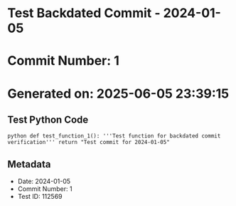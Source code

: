 ﻿# Test Backdated Commit - 2024-01-05
# Commit Number: 1
# Generated on: 2025-06-05 23:39:15

## Test Python Code
`python
def test_function_1():
    '''Test function for backdated commit verification'''
    return "Test commit for 2024-01-05"
`

## Metadata
- Date: 2024-01-05
- Commit Number: 1
- Test ID: 112569
